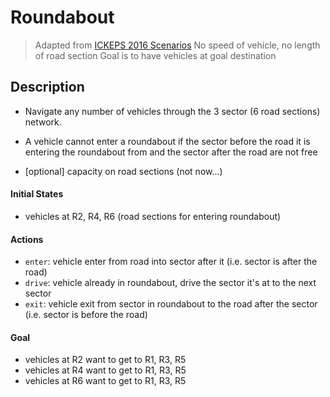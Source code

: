 # Roundabout

> Adapted from [ICKEPS 2016 Scenarios](https://helios.hud.ac.uk/scommv/ICKEPS/Scenarios.pdf)
> No speed of vehicle, no length of road section
> Goal is to have vehicles at goal destination

## Description

- Navigate any number of vehicles through the 3 sector (6 road sections) network. 

- A vehicle cannot enter a roundabout if the sector before the road it is entering the roundabout from and the sector after the road are not free

- [optional] capacity on road sections (not now...)

#### Initial States
- vehicles at R2, R4, R6 (road sections for entering roundabout)

#### Actions
- `enter`: vehicle enter from road into sector after it (i.e. sector is after the road)
- `drive`: vehicle already in roundabout, drive the sector it's at to the next sector
- `exit`: vehicle exit from sector in roundabout to the road after the sector (i.e. sector is before the road)

#### Goal
- vehicles at R2 want to get to R1, R3, R5
- vehicles at R4 want to get to R1, R3, R5
- vehicles at R6 want to get to R1, R3, R5